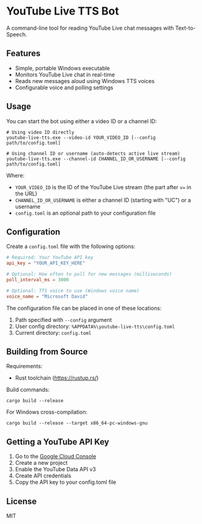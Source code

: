 # YouTube Live TTS Bot

A command-line tool for reading YouTube Live chat messages with Text-to-Speech.

## Features

- Simple, portable Windows executable
- Monitors YouTube Live chat in real-time
- Reads new messages aloud using Windows TTS voices
- Configurable voice and polling settings

## Usage

You can start the bot using either a video ID or a channel ID:

```
# Using video ID directly
youtube-live-tts.exe --video-id YOUR_VIDEO_ID [--config path/to/config.toml]

# Using channel ID or username (auto-detects active live stream)
youtube-live-tts.exe --channel-id CHANNEL_ID_OR_USERNAME [--config path/to/config.toml]
```

Where:
- `YOUR_VIDEO_ID` is the ID of the YouTube Live stream (the part after `v=` in the URL)
- `CHANNEL_ID_OR_USERNAME` is either a channel ID (starting with "UC") or a username
- `config.toml` is an optional path to your configuration file

## Configuration

Create a `config.toml` file with the following options:

```toml
# Required: Your YouTube API key
api_key = "YOUR_API_KEY_HERE"

# Optional: How often to poll for new messages (milliseconds)
poll_interval_ms = 3000

# Optional: TTS voice to use (Windows voice name)
voice_name = "Microsoft David"
```

The configuration file can be placed in one of these locations:
1. Path specified with `--config` argument
2. User config directory: `%APPDATA%\youtube-live-tts\config.toml`
3. Current directory: `config.toml`

## Building from Source

Requirements:
- Rust toolchain (https://rustup.rs/)

Build commands:

```
cargo build --release
```

For Windows cross-compilation:

```
cargo build --release --target x86_64-pc-windows-gnu
```

## Getting a YouTube API Key

1. Go to the [Google Cloud Console](https://console.cloud.google.com/)
2. Create a new project
3. Enable the YouTube Data API v3
4. Create API credentials
5. Copy the API key to your config.toml file

## License

MIT

